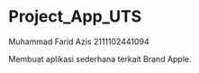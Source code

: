 # Project_App_UTS

Muhammad Farid Azis
2111102441094

Membuat aplikasi sederhana terkait Brand Apple.
